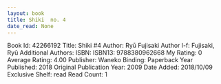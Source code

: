 ```yaml
---
layout: book
title: Shiki  no. 4
date_read: None
---
```


Book Id: 42266192
Title: Shiki #4
Author: Ryū Fujisaki
Author l-f: Fujisaki, Ryū
Additional Authors: 
ISBN: 
ISBN13: 9788380962668
My Rating: 0
Average Rating: 4.00
Publisher: Waneko
Binding: Paperback
Year Published: 2018
Original Publication Year: 2009
Date Added: 2018/10/09
Exclusive Shelf: read
Read Count: 1

